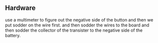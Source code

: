 ## Hardware

use a multimeter to figure out the negative side of the button and then we put sodder on the wire first. and then sodder the wires to the board and then sodder the collector of the transister to the negative side of the battery.